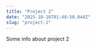 ```yaml
---
title: "Project 2"
date: "2025-10-16T01:48:58.844Z"
slug: "project-2"
---
```



Some info about project 2

